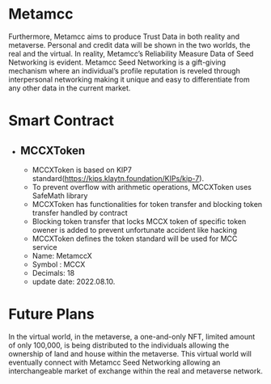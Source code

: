 # Metamcc

Furthermore, Metamcc aims to produce Trust Data in both reality and metaverse. Personal and credit data will be shown in the two worlds, the real and the virtual. In reality, Metamcc’s Reliability Measure Data of Seed Networking is evident. Metamcc Seed Networking is a gift-giving mechanism where an individual’s profile reputation is reveled through interpersonal networking making it unique and easy to differentiate from any other data in the current market.  

# Smart Contract

- ## MCCXToken
    - MCCXToken is based on KIP7 standard(https://kips.klaytn.foundation/KIPs/kip-7).
    - To prevent overflow with arithmetic operations, MCCXToken uses SafeMath library
    - MCCXToken has functionalities for token transfer and blocking token transfer handled by contract
    - Blocking token transfer that locks MCCX token of specific token owener is added to prevent unfortunate accident like hacking
    - MCCXToken defines the token standard will be used for MCC service
    - Name: MetamccX
    - Symbol : MCCX
    - Decimals: 18
    - update date: 2022.08.10.

# Future Plans

In the virtual world, in the metaverse, a one-and-only NFT, limited amount of only 100,000, is being distributed to the individuals allowing the ownership of land and house within the metaverse. This virtual world will eventually connect with Metamcc Seed Networking allowing an interchangeable market of exchange within the real and metaverse network.
